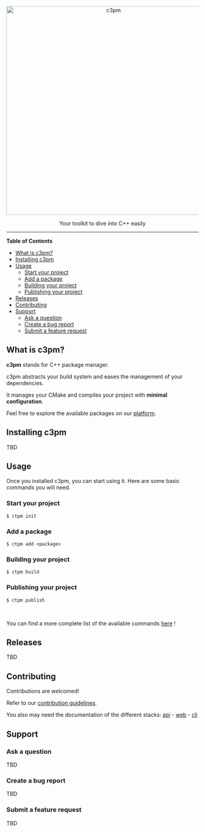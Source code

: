 <p align="center">
  <a href="https://c3pm.io/">
    <img alt="c3pm" src="https://dev.c3pm.io/assets/c3pm.png" width="546">
  </a>
</p>

<p align="center">
    Your toolkit to dive into C++ easily
</p>

---

<!-- START doctoc generated TOC please keep comment here to allow auto update -->
<!-- DON'T EDIT THIS SECTION, INSTEAD RE-RUN doctoc TO UPDATE -->
**Table of Contents**

- [What is c3pm?](#what-is-c3pm)
- [Installing c3pm](#installing-c3pm)
- [Usage](#usage)
  - [Start your project](#start-your-project)
  - [Add a package](#add-a-package)
  - [Building your project](#building-your-project)
  - [Publishing your project](#publishing-your-project)
- [Releases](#releases)
- [Contributing](#contributing)
- [Support](#support)
  - [Ask a question](#ask-a-question)
  - [Create a bug report](#create-a-bug-report)
  - [Submit a feature request](#submit-a-feature-request)

<!-- END doctoc generated TOC please keep comment here to allow auto update -->

## What is c3pm?

**c3pm** stands for C++ package manager.

c3pm abstracts your build system and eases the management of your dependencies.

It manages your CMake and compiles your project with **minimal configuration**.

Feel free to explore the available packages on our [platform](https://c3pm.io).

## Installing c3pm

TBD

## Usage

Once you installed c3pm, you can start using it.
Here are some basic commands you will need.

### Start your project
```shell
$ ctpm init
```

### Add a package
```shell
$ ctpm add <package>
```


### Building your project
```shell
$ ctpm build
```

### Publishing your project

```shell
$ ctpm publish
```

<br />

You can find a more complete list of the available commands [here](https://github.com/gabrielcolson/c3pm/tree/master/specs/cli) !

## Releases

TBD

## Contributing

Contributions are welcomed!

Refer to our [contribution guidelines](https://github.com/gabrielcolson/c3pm/blob/master/CONTRIBUTING.md).

You also may need the documentation of the different stacks:
[api](https://github.com/gabrielcolson/c3pm/blob/master/api/README.md) -
[web](https://github.com/gabrielcolson/c3pm/blob/master/web/README.md) -
[cli](https://github.com/gabrielcolson/c3pm/blob/master/cli/README.md)

## Support

### Ask a question

TBD

### Create a bug report

TBD

### Submit a feature request

TBD
